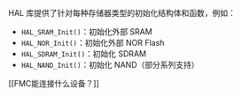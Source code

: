 HAL 库提供了针对每种存储器类型的初始化结构体和函数，例如：
- `HAL_SRAM_Init()`：初始化外部 SRAM
- `HAL_NOR_Init()`：初始化外部 NOR Flash
- `HAL_SDRAM_Init()`：初始化 SDRAM
- `HAL_NAND_Init()`：初始化 NAND（部分系列支持）

[[FMC能连接什么设备？]]